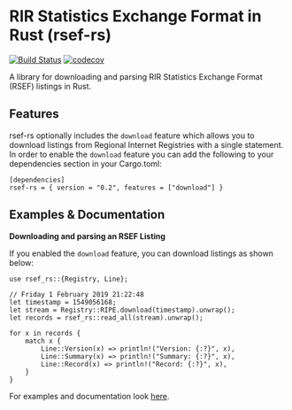 # RIR Statistics Exchange Format in Rust (rsef-rs)
[![Build Status](https://travis-ci.com/DevQps/rsef-rs.svg?branch=master)](https://travis-ci.com/DevQps/rsef-rs) [![codecov](https://codecov.io/gh/DevQps/rsef-rs/branch/master/graph/badge.svg)](https://codecov.io/gh/DevQps/rsef-rs)

A library for downloading and parsing RIR Statistics Exchange Format (RSEF) listings in Rust.

## Features
rsef-rs optionally includes the `download` feature which allows you to download listings from Regional Internet Registries with a single statement.
In order to enable the `download` feature you can add the following to your dependencies section in your Cargo.toml:

```no_run
[dependencies]
rsef-rs = { version = "0.2", features = ["download"] }
```

## Examples & Documentation

**Downloading and parsing an RSEF Listing**

If you enabled the `download` feature, you can download listings as shown below:

```
use rsef_rs::{Registry, Line};

// Friday 1 February 2019 21:22:48
let timestamp = 1549056168;
let stream = Registry::RIPE.download(timestamp).unwrap();
let records = rsef_rs::read_all(stream).unwrap();

for x in records {
    match x {
        Line::Version(x) => println!("Version: {:?}", x),
        Line::Summary(x) => println!("Summary: {:?}", x),
        Line::Record(x) => println!("Record: {:?}", x),
    }
}
```

For examples and documentation look [here](https://docs.rs/rsef-rs/).